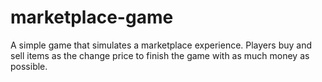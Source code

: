 # marketplace-game
A simple game that simulates a marketplace experience.  Players buy and sell items as the change price to finish the game with as much money as possible. 
